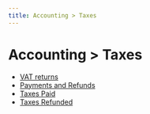 ```yaml
---
title: Accounting > Taxes
---
```


# Accounting > Taxes

- [VAT returns](./vat-returns.md)
- [Payments and Refunds](./payments-refunds.md)
- [Taxes Paid](./taxes-paid.md)
- [Taxes Refunded](./taxes-refunded.md)
